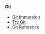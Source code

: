 #### Git
+ [Git Immersion](http://gitimmersion.com)
+ [Try Git](https://try.github.io/levels/1/challenges/1)
+ [Git Reference](http://gitref.org)
